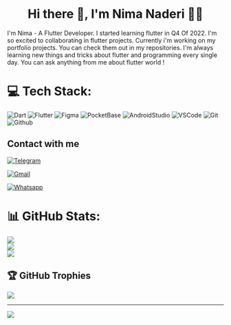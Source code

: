 <h1 align='center'> Hi there 👋, I'm Nima Naderi  👨‍💻</h1>

I'm Nima - A Flutter Developer. I started learning flutter in Q4 Of 2022. I'm so excited to collaborating in flutter projects. Currently i'm working on my portfolio projects. You can check them out in my repositories. I'm always learning new things and tricks about flutter
and programming every single day. You can ask anything from me about flutter world !


# 💻 Tech Stack:
![Dart](https://img.shields.io/badge/Dart-0175C2.svg?style=for-the-badge&logo=Dart&logoColor=white) ![Flutter](https://img.shields.io/badge/Flutter-02569B.svg?style=for-the-badge&logo=Flutter&logoColor=white) ![Figma](https://img.shields.io/badge/Figma-F24E1E.svg?style=for-the-badge&logo=Figma&logoColor=white) ![PocketBase](https://img.shields.io/badge/PocketBase-B8DBE4.svg?style=for-the-badge&logo=PocketBase&logoColor=black) ![AndroidStudio](https://img.shields.io/badge/Android%20Studio-3DDC84.svg?style=for-the-badge&logo=Android-Studio&logoColor=white) ![VSCode](https://img.shields.io/badge/Visual%20Studio%20Code-007ACC.svg?style=for-the-badge&logo=Visual-Studio-Code&logoColor=white) ![Git](https://img.shields.io/badge/Git-F05032.svg?style=for-the-badge&logo=Git&logoColor=white) ![Github](https://img.shields.io/badge/GitHub-181717.svg?style=for-the-badge&logo=GitHub&logoColor=white) 

## Contact with me
 
<a href="https://t.me/nima_n_i" target="_blank"><img src="https://img.shields.io/badge/Telegram-26A5E4.svg?style=for-the-badge&logo=Telegram&logoColor=white" alt="Telegram"></a>

<a href = "mailto: nima.er.84@gmail.com"><img src="https://img.shields.io/badge/Gmail-EA4335.svg?style=for-the-badge&logo=Gmail&logoColor=white" alt="Gmail"></a>

<a href="https://wa.me/+989102937012" target="_blank"><img src="https://img.shields.io/badge/WhatsApp-25D366.svg?style=for-the-badge&logo=WhatsApp&logoColor=white" alt="Whatsapp"></a>


# 📊 GitHub Stats:
![](https://github-readme-stats.vercel.app/api?username=NimaNaderi&theme=tokyonight&hide_border=false&include_all_commits=false&count_private=false)<br/>
![](https://github-readme-streak-stats.herokuapp.com/?user=NimaNaderi&theme=tokyonight&hide_border=false)<br/>
![](https://github-readme-stats.vercel.app/api/top-langs/?username=NimaNaderi&theme=tokyonight&hide_border=false&include_all_commits=false&count_private=false&layout=compact)

## 🏆 GitHub Trophies
![](https://github-profile-trophy.vercel.app/?username=NimaNaderi&theme=algolia&no-frame=false&no-bg=true&margin-w=4)

---
[![](https://visitcount.itsvg.in/api?id=NimaNaderi&icon=0&color=0)](https://visitcount.itsvg.in)

<!-- Proudly created with GPRM ( https://gprm.itsvg.in ) -->
